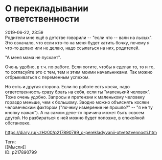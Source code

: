 О перекладывании ответственности
=================================

   
 2019-06-22, 23:59   
  Родители мне ещё в детстве говорили -- "если что -- вали на лысых". Это означало, что если кто-то на меня будет катить бочку, почему я что-то делаю или не делаю, надо ссылаться на них, родителей.   
   
 "А меня мама не пускает".   
   
 Очень удобно, в т.ч. по работе. Если хотите, чтобы я сделал то, то и то, то согласуйте это с тем, тем и этим моими начальниками. Так можно отбрыкиваться с переменным успехом.   
   
 Но есть и другая сторона. Если по работе есть косяк, надо ответственность сразу брать на себя, если ты "маленький человек". Тоже очень удобно. Запросы и претензии к маленькому человеку гораздо меньше, чем к большому. Заодно можно объяснять косяки человеческим фактором ("почему измерение не прошло?" -- "я не ту кнопку нажал"). А на самом деле-то причина может быть совсем другой. Но разбираться с ней можно будет попозже, в спокойной обстановке.   
    
 <https://diary.ru/~zHz00/p217890799_o-perekladyvanii-otvetstvennosti.htm>   
   
 Теги:   
 [[Мысли]]   
 ID: p217890799